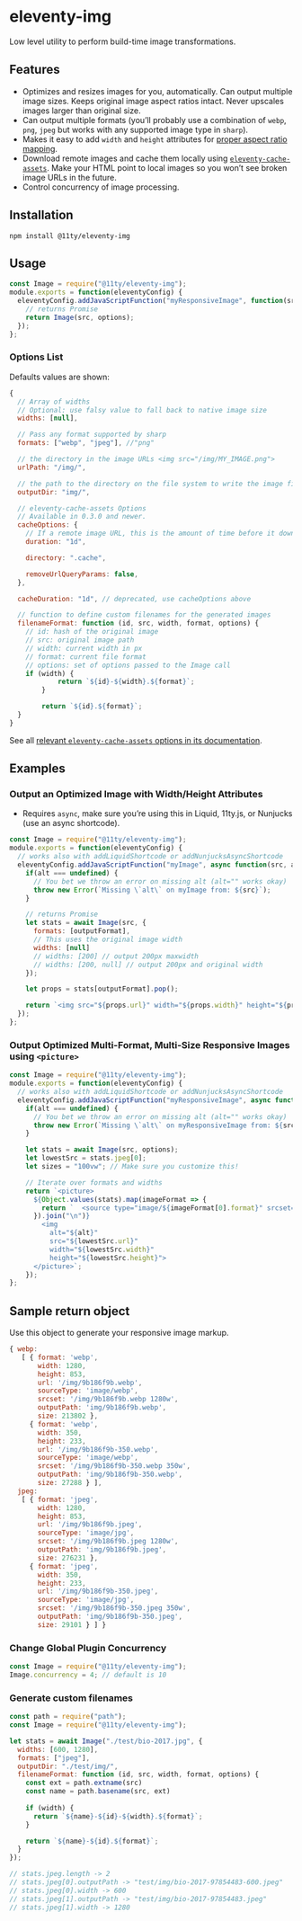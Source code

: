 # eleventy-img

Low level utility to perform build-time image transformations.

## Features

* Optimizes and resizes images for you, automatically. Can output multiple image sizes. Keeps original image aspect ratios intact. Never upscales images larger than original size.
* Can output multiple formats (you’ll probably use a combination of `webp`, `png`, `jpeg` but works with any supported image type in `sharp`).
* Makes it easy to add `width` and `height` attributes for [proper aspect ratio mapping](https://developer.mozilla.org/en-US/docs/Web/Media/images/aspect_ratio_mapping).
* Download remote images and cache them locally using [`eleventy-cache-assets`](https://github.com/11ty/eleventy-cache-assets). Make your HTML point to local images so you won’t see broken image URLs in the future.
* Control concurrency of image processing.

## Installation

```
npm install @11ty/eleventy-img
```

## Usage

```js
const Image = require("@11ty/eleventy-img");
module.exports = function(eleventyConfig) {
  eleventyConfig.addJavaScriptFunction("myResponsiveImage", function(src, options) {
    // returns Promise
    return Image(src, options);
  });
};
```

### Options List

Defaults values are shown:

```js
{
  // Array of widths
  // Optional: use falsy value to fall back to native image size
  widths: [null],

  // Pass any format supported by sharp
  formats: ["webp", "jpeg"], //"png"

  // the directory in the image URLs <img src="/img/MY_IMAGE.png">
  urlPath: "/img/",

  // the path to the directory on the file system to write the image files to disk
  outputDir: "img/",

  // eleventy-cache-assets Options
  // Available in 0.3.0 and newer.
  cacheOptions: {
    // If a remote image URL, this is the amount of time before it downloads a new fresh copy from the remote server
    duration: "1d",

    directory: ".cache",

    removeUrlQueryParams: false,
  },

  cacheDuration: "1d", // deprecated, use cacheOptions above

  // function to define custom filenames for the generated images
  filenameFormat: function (id, src, width, format, options) {
    // id: hash of the original image
    // src: original image path
    // width: current width in px
    // format: current file format
    // options: set of options passed to the Image call
    if (width) {
			return `${id}-${width}.${format}`;
		}

		return `${id}.${format}`;
  }
}
```

See all [relevant `eleventy-cache-assets` options in its documentation](https://github.com/11ty/eleventy-cache-assets/blob/master/README.md#options).

## Examples

### Output an Optimized Image with Width/Height Attributes

* Requires `async`, make sure you’re using this in Liquid, 11ty.js, or Nunjucks (use an async shortcode).

```js
const Image = require("@11ty/eleventy-img");
module.exports = function(eleventyConfig) {
  // works also with addLiquidShortcode or addNunjucksAsyncShortcode
  eleventyConfig.addJavaScriptFunction("myImage", async function(src, alt, outputFormat = "jpeg") {
    if(alt === undefined) {
      // You bet we throw an error on missing alt (alt="" works okay)
      throw new Error(`Missing \`alt\` on myImage from: ${src}`);
    }

    // returns Promise
    let stats = await Image(src, {
      formats: [outputFormat],
      // This uses the original image width
      widths: [null]
      // widths: [200] // output 200px maxwidth
      // widths: [200, null] // output 200px and original width
    });

    let props = stats[outputFormat].pop();

    return `<img src="${props.url}" width="${props.width}" height="${props.height}" alt="${alt}">`;
  });
};
```

### Output Optimized Multi-Format, Multi-Size Responsive Images using `<picture>`

```js
const Image = require("@11ty/eleventy-img");
module.exports = function(eleventyConfig) {
  // works also with addLiquidShortcode or addNunjucksAsyncShortcode
  eleventyConfig.addJavaScriptFunction("myResponsiveImage", async function(src, alt, options) {
    if(alt === undefined) {
      // You bet we throw an error on missing alt (alt="" works okay)
      throw new Error(`Missing \`alt\` on myResponsiveImage from: ${src}`);
    }

    let stats = await Image(src, options);
    let lowestSrc = stats.jpeg[0];
    let sizes = "100vw"; // Make sure you customize this!

    // Iterate over formats and widths
    return `<picture>
      ${Object.values(stats).map(imageFormat => {
        return `  <source type="image/${imageFormat[0].format}" srcset="${imageFormat.map(entry => `${entry.url} ${entry.width}w`).join(", ")}" sizes="${sizes}">`;
      }).join("\n")}
        <img
          alt="${alt}"
          src="${lowestSrc.url}"
          width="${lowestSrc.width}"
          height="${lowestSrc.height}">
      </picture>`;
    });
};
```

## Sample return object

Use this object to generate your responsive image markup.

```js
{ webp:
   [ { format: 'webp',
       width: 1280,
       height: 853,
       url: '/img/9b186f9b.webp',
       sourceType: 'image/webp',
       srcset: '/img/9b186f9b.webp 1280w',
       outputPath: 'img/9b186f9b.webp',
       size: 213802 },
     { format: 'webp',
       width: 350,
       height: 233,
       url: '/img/9b186f9b-350.webp',
       sourceType: 'image/webp',
       srcset: '/img/9b186f9b-350.webp 350w',
       outputPath: 'img/9b186f9b-350.webp',
       size: 27288 } ],
  jpeg:
   [ { format: 'jpeg',
       width: 1280,
       height: 853,
       url: '/img/9b186f9b.jpeg',
       sourceType: 'image/jpg',
       srcset: '/img/9b186f9b.jpeg 1280w',
       outputPath: 'img/9b186f9b.jpeg',
       size: 276231 },
     { format: 'jpeg',
       width: 350,
       height: 233,
       url: '/img/9b186f9b-350.jpeg',
       sourceType: 'image/jpg',
       srcset: '/img/9b186f9b-350.jpeg 350w',
       outputPath: 'img/9b186f9b-350.jpeg',
       size: 29101 } ] }
```

### Change Global Plugin Concurrency

```js
const Image = require("@11ty/eleventy-img");
Image.concurrency = 4; // default is 10
```

### Generate custom filenames

```js
const path = require("path");
const Image = require("@11ty/eleventy-img");

let stats = await Image("./test/bio-2017.jpg", {
  widths: [600, 1280],
  formats: ["jpeg"],
  outputDir: "./test/img/",
  filenameFormat: function (id, src, width, format, options) {
    const ext = path.extname(src)
    const name = path.basename(src, ext)
    
    if (width) {
      return `${name}-${id}-${width}.${format}`;
    }

    return `${name}-${id}.${format}`;
  }
});

// stats.jpeg.length -> 2
// stats.jpeg[0].outputPath -> "test/img/bio-2017-97854483-600.jpeg"
// stats.jpeg[0].width -> 600
// stats.jpeg[1].outputPath -> "test/img/bio-2017-97854483.jpeg"
// stats.jpeg[1].width -> 1280
```

